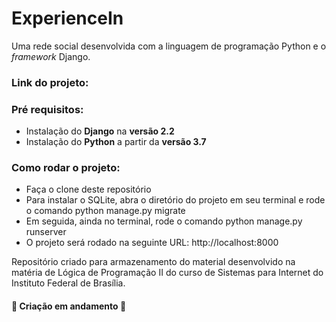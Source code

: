 # ExperienceIn
Uma rede social desenvolvida com a linguagem de programação Python e o *framework* Django.   

### Link do projeto:

### Pré requisitos:
* Instalação do **Django** na **versão 2.2** 
* Instalação do **Python** a partir da **versão 3.7** 

### Como rodar o projeto: 

* Faça o clone deste repositório
* Para instalar o SQLite, abra o diretório do projeto em seu terminal e rode o comando python manage.py migrate  
* Em seguida, ainda no terminal, rode o comando python manage.py runserver 
* O projeto será rodado na seguinte URL: http://localhost:8000


Repositório criado para armazenamento do material desenvolvido na matéria de Lógica de Programação II do curso de Sistemas para Internet do Instituto Federal de Brasília.

#### :construction: Criação em andamento :construction: ####
